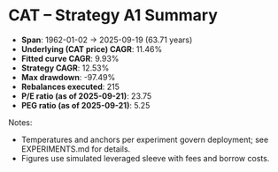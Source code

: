 # CAT – Strategy A1 Summary

- **Span**: 1962-01-02 → 2025-09-19 (63.71 years)
- **Underlying (CAT price) CAGR**: 11.46%
- **Fitted curve CAGR**: 9.93%
- **Strategy CAGR**: 12.53%
- **Max drawdown**: -97.49%
- **Rebalances executed**: 215
- **P/E ratio (as of 2025-09-21)**: 23.75
- **PEG ratio (as of 2025-09-21)**: 5.25

Notes:

- Temperatures and anchors per experiment govern deployment; see EXPERIMENTS.md for details.
- Figures use simulated leveraged sleeve with fees and borrow costs.

